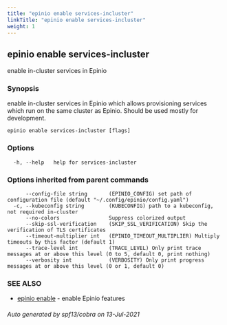```yaml
---
title: "epinio enable services-incluster"
linkTitle: "epinio enable services-incluster"
weight: 1
---
```

## epinio enable services-incluster

enable in-cluster services in Epinio

### Synopsis

enable in-cluster services in Epinio which allows provisioning services which run on the same cluster as Epinio. Should be used mostly for development.

```
epinio enable services-incluster [flags]
```

### Options

```
  -h, --help   help for services-incluster
```

### Options inherited from parent commands

```
      --config-file string       (EPINIO_CONFIG) set path of configuration file (default "~/.config/epinio/config.yaml")
  -c, --kubeconfig string        (KUBECONFIG) path to a kubeconfig, not required in-cluster
      --no-colors                Suppress colorized output
      --skip-ssl-verification    (SKIP_SSL_VERIFICATION) Skip the verification of TLS certificates
      --timeout-multiplier int   (EPINIO_TIMEOUT_MULTIPLIER) Multiply timeouts by this factor (default 1)
      --trace-level int          (TRACE_LEVEL) Only print trace messages at or above this level (0 to 5, default 0, print nothing)
      --verbosity int            (VERBOSITY) Only print progress messages at or above this level (0 or 1, default 0)
```

### SEE ALSO

* [epinio enable](../epinio_enable)	 - enable Epinio features

###### Auto generated by spf13/cobra on 13-Jul-2021
